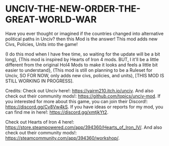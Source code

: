 # UNCIV-THE-NEW-ORDER-THE-GREAT-WORLD-WAR
Have you ever thought or imagined if the countries changed into alternative political paths in Unciv? then this Mod is the answer!
This mod adds new Civs, Policies, Units into the game!

(I do this mod when I have free time, so waiting for the update will be a bit long), {This mod is inspired by Hearts of Iron 4 mods. BUT, I it'll be a little different from the original HoI4 Mods to make it looks and feels a little bit easier to understand}, (This mod is still on planning to be a Ruleset for Unciv, SO FOR NOW, only adds new civs, policies, and units), [THIS MOD IS STILL WORKING IN PROGRESS].

Credits:
Check out Unciv here!:
https://yairm210.itch.io/unciv.
And also check out their community mods!:
https://github.com/topics/unciv-mod.
If you interested for more about this game, you can join their Discord!:
https://discord.gg/Cv8Vw4kS.
If you have ideas or reports for my mod, you can find me in here!:
https://discord.gg/xmtjkYt2.

Check out Hearts of Iron 4 here!:
https://store.steampowered.com/app/394360/Hearts_of_Iron_IV/.
And also check out their community mods!:
https://steamcommunity.com/app/394360/workshop/.
